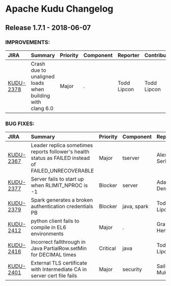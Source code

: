 
<!---
# Licensed to the Apache Software Foundation (ASF) under one
# or more contributor license agreements.  See the NOTICE file
# distributed with this work for additional information
# regarding copyright ownership.  The ASF licenses this file
# to you under the Apache License, Version 2.0 (the
# "License"); you may not use this file except in compliance
# with the License.  You may obtain a copy of the License at
#
#     http://www.apache.org/licenses/LICENSE-2.0
#
# Unless required by applicable law or agreed to in writing, software
# distributed under the License is distributed on an "AS IS" BASIS,
# WITHOUT WARRANTIES OR CONDITIONS OF ANY KIND, either express or implied.
# See the License for the specific language governing permissions and
# limitations under the License.
-->
# Apache Kudu Changelog

## Release 1.7.1 - 2018-06-07



### IMPROVEMENTS:

| JIRA | Summary | Priority | Component | Reporter | Contributor |
|:---- |:---- | :--- |:---- |:---- |:---- |
| [KUDU-2378](https://issues.apache.org/jira/browse/KUDU-2378) | Crash due to unaligned loads when building with clang 6.0 |  Major | . | Todd Lipcon | Todd Lipcon |


### BUG FIXES:

| JIRA | Summary | Priority | Component | Reporter | Contributor |
|:---- |:---- | :--- |:---- |:---- |:---- |
| [KUDU-2367](https://issues.apache.org/jira/browse/KUDU-2367) | Leader replica sometimes reports follower's health status as FAILED instead of FAILED\_UNRECOVERABLE |  Major | tserver | Alexey Serbin | Alexey Serbin |
| [KUDU-2377](https://issues.apache.org/jira/browse/KUDU-2377) | Server fails to start up when RLIMIT\_NPROC is -1 |  Blocker | server | Adar Dembo | Adar Dembo |
| [KUDU-2379](https://issues.apache.org/jira/browse/KUDU-2379) | Spark generates a broken authentication credentials PB |  Blocker | java, spark | Todd Lipcon | Todd Lipcon |
| [KUDU-2412](https://issues.apache.org/jira/browse/KUDU-2412) | python client fails to compile in EL6 environments |  Major | . | Grant Henke | Grant Henke |
| [KUDU-2416](https://issues.apache.org/jira/browse/KUDU-2416) | Incorrect fallthrough in Java PartialRow.setMin for DECIMAL times |  Critical | java | Todd Lipcon | Grant Henke |
| [KUDU-2401](https://issues.apache.org/jira/browse/KUDU-2401) | External TLS certificate with Intermediate CA in server cert file fails |  Major | security | Sailesh Mukil | Sailesh Mukil |


